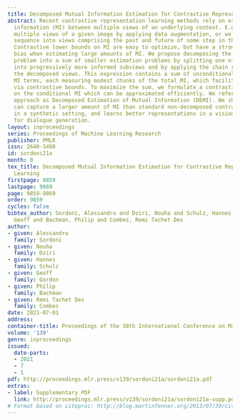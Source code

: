 ```yaml
---
title: Decomposed Mutual Information Estimation for Contrastive Representation Learning
abstract: Recent contrastive representation learning methods rely on estimating mutual
  information (MI) between multiple views of an underlying context. E.g., we can derive
  multiple views of a given image by applying data augmentation, or we can split a
  sequence into views comprising the past and future of some step in the sequence.
  Contrastive lower bounds on MI are easy to optimize, but have a strong underestimation
  bias when estimating large amounts of MI. We propose decomposing the full MI estimation
  problem into a sum of smaller estimation problems by splitting one of the views
  into progressively more informed subviews and by applying the chain rule on MI between
  the decomposed views. This expression contains a sum of unconditional and conditional
  MI terms, each measuring modest chunks of the total MI, which facilitates approximation
  via contrastive bounds. To maximize the sum, we formulate a contrastive lower bound
  on the conditional MI which can be approximated efficiently. We refer to our general
  approach as Decomposed Estimation of Mutual Information (DEMI). We show that DEMI
  can capture a larger amount of MI than standard non-decomposed contrastive bounds
  in a synthetic setting, and learns better representations in a vision domain and
  for dialogue generation.
layout: inproceedings
series: Proceedings of Machine Learning Research
publisher: PMLR
issn: 2640-3498
id: sordoni21a
month: 0
tex_title: Decomposed Mutual Information Estimation for Contrastive Representation
  Learning
firstpage: 9859
lastpage: 9869
page: 9859-9869
order: 9859
cycles: false
bibtex_author: Sordoni, Alessandro and Dziri, Nouha and Schulz, Hannes and Gordon,
  Geoff and Bachman, Philip and Combes, Remi Tachet Des
author:
- given: Alessandro
  family: Sordoni
- given: Nouha
  family: Dziri
- given: Hannes
  family: Schulz
- given: Geoff
  family: Gordon
- given: Philip
  family: Bachman
- given: Remi Tachet Des
  family: Combes
date: 2021-07-01
address:
container-title: Proceedings of the 38th International Conference on Machine Learning
volume: '139'
genre: inproceedings
issued:
  date-parts:
  - 2021
  - 7
  - 1
pdf: http://proceedings.mlr.press/v139/sordoni21a/sordoni21a.pdf
extras:
- label: Supplementary PDF
  link: http://proceedings.mlr.press/v139/sordoni21a/sordoni21a-supp.pdf
# Format based on citeproc: http://blog.martinfenner.org/2013/07/30/citeproc-yaml-for-bibliographies/
---
```


